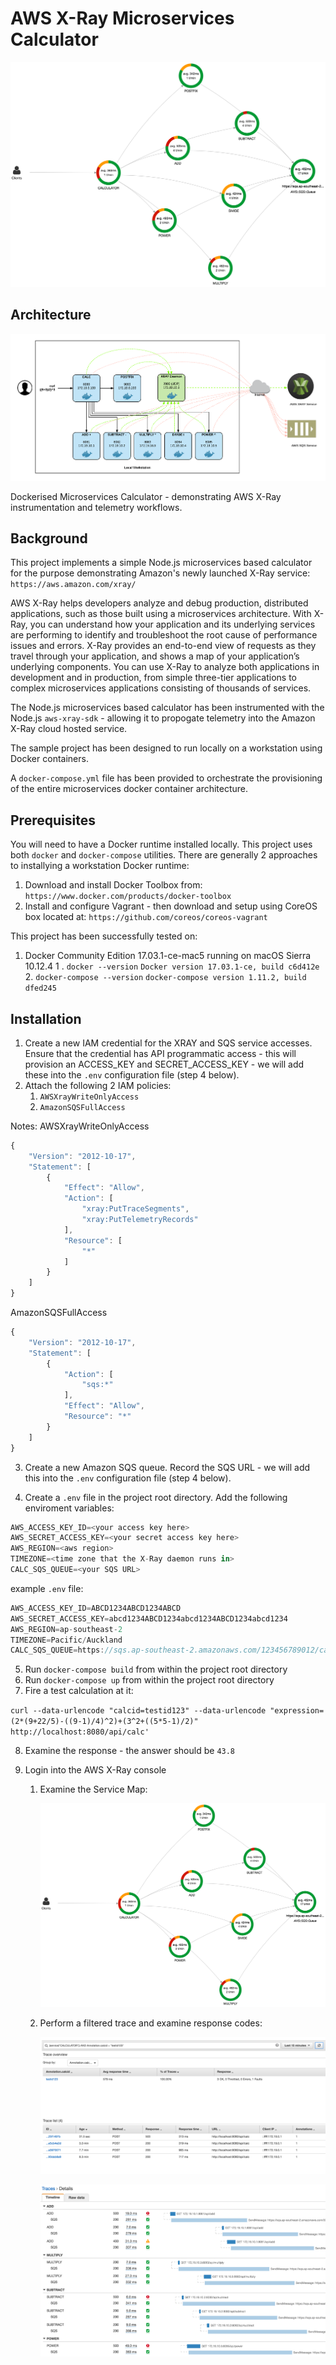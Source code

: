 # AWS X-Ray Microservices Calculator

![Alt text](documentation/ServiceMap.png?raw=true "Amazon X-Ray Console Service Map")

## Architecture

![Alt text](documentation/XRayDockerArch.png?raw=true "AWS X-Ray Microservices Calculator")

Dockerised Microservices Calculator - demonstrating AWS X-Ray instrumentation and telemetry workflows.

## Background

This project implements a simple Node.js microservices based calculator for the purpose demonstrating Amazon's newly launched X-Ray service: `https://aws.amazon.com/xray/`

AWS X-Ray helps developers analyze and debug production, distributed applications, such as those built using a microservices architecture. With X-Ray, you can understand how your application and its underlying services are performing to identify and troubleshoot the root cause of performance issues and errors. X-Ray provides an end-to-end view of requests as they travel through your application, and shows a map of your application’s underlying components. You can use X-Ray to analyze both applications in development and in production, from simple three-tier applications to complex microservices applications consisting of thousands of services.

The Node.js microservices based calculator has been instrumented with the Node.js `aws-xray-sdk` - allowing it to propogate telemetry into the Amazon X-Ray cloud hosted service.

The sample project has been designed to run locally on a workstation using Docker containers.

A `docker-compose.yml` file has been provided to orchestrate the provisioning of the entire microservices docker container architecture.

## Prerequisites

You will need to have a Docker runtime installed locally. This project uses both `docker` and `docker-compose` utilities. There are generally 2 approaches to installying a workstation Docker runtime:
1. Download and install Docker Toolbox from: `https://www.docker.com/products/docker-toolbox`
2. Install and configure Vagrant - then download and setup using CoreOS box located at: `https://github.com/coreos/coreos-vagrant`

This project has been successfully tested on:

1. Docker Community Edition 17.03.1-ce-mac5 running on macOS Sierra 10.12.4
    1 . `docker --version`
        `Docker version 17.03.1-ce, build c6d412e`
    2. `docker-compose --version`
       `docker-compose version 1.11.2, build dfed245`

## Installation

1. Create a new IAM credential for the XRAY and SQS service accesses. Ensure that the credential has API programmatic access - this will provision an ACCESS_KEY and SECRET_ACCESS_KEY - we will add these into the `.env` configuration file (step 4 below).
2. Attach the following 2 IAM policies:
    1. `AWSXrayWriteOnlyAccess`
    2. `AmazonSQSFullAccess`

Notes: 
AWSXrayWriteOnlyAccess
```javascript
{
    "Version": "2012-10-17",
    "Statement": [
        {
            "Effect": "Allow",
            "Action": [
                "xray:PutTraceSegments",
                "xray:PutTelemetryRecords"
            ],
            "Resource": [
                "*"
            ]
        }
    ]
}
```

AmazonSQSFullAccess
```javascript
{
    "Version": "2012-10-17",
    "Statement": [
        {
            "Action": [
                "sqs:*"
            ],
            "Effect": "Allow",
            "Resource": "*"
        }
    ]
}
```

3. Create a new Amazon SQS queue. Record the SQS URL -  we will add this into the `.env` configuration file (step 4 below).

4. Create a `.env` file in the project root directory. Add the following enviroment variables:
```javascript
AWS_ACCESS_KEY_ID=<your access key here>
AWS_SECRET_ACCESS_KEY=<your secret access key here>
AWS_REGION=<aws region>
TIMEZONE=<time zone that the X-Ray daemon runs in>
CALC_SQS_QUEUE=<your SQS URL>
```

example `.env` file:

```javascript
AWS_ACCESS_KEY_ID=ABCD1234ABCD1234ABCD
AWS_SECRET_ACCESS_KEY=abcd1234ABCD1234abcd1234ABCD1234abcd1234
AWS_REGION=ap-southeast-2
TIMEZONE=Pacific/Auckland
CALC_SQS_QUEUE=https://sqs.ap-southeast-2.amazonaws.com/123456789012/calclog-sydJeremys-MacBook:xray-calc
```

5. Run `docker-compose build` from within the project root directory
6. Run `docker-compose up` from within the project root directory
7. Fire a test calculation at it:

`curl --data-urlencode "calcid=testid123" --data-urlencode "expression=(2*(9+22/5)-((9-1)/4)^2)+(3^2+((5*5-1)/2)" http://localhost:8080/api/calc'`

8. Examine the response - the answer should be `43.8`

9. Login into the AWS X-Ray console

    1. Examine the Service Map:

        ![Alt text](documentation/ServiceMap.png?raw=true "Amazon X-Ray Console Service Map")

    2. Perform a filtered trace and examine response codes:

        ![Alt text](documentation/Trace1.png?raw=true "Amazon X-Ray Console Trace - filtered search")

        ![Alt text](documentation/Trace2.png?raw=true "Amazon X-Ray Console Trace - examine response codes")